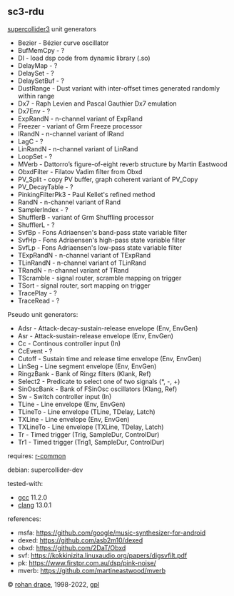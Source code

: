 sc3-rdu
-------

[supercollider3](http://audiosynth.com/) unit generators

- Bezier - Bézier curve oscillator
- BufMemCpy - ?
- Dl - load dsp code from dynamic library (.so)
- DelayMap - ?
- DelaySet - ?
- DelaySetBuf - ?
- DustRange - Dust variant with inter-offset times generated randomly within range
- Dx7 - Raph Levien and Pascal Gauthier Dx7 emulation
- Dx7Env - ?
- ExpRandN - n-channel variant of ExpRand
- Freezer - variant of Grm Freeze processor
- IRandN - n-channel variant of IRand
- LagC - ?
- LinRandN - n-channel variant of LinRand
- LoopSet - ?
- MVerb - Dattorro’s figure-of-eight reverb structure by Martin Eastwood
- ObxdFilter - Filatov Vadim filter from Obxd
- PV\_Split - copy PV buffer, graph coherent variant of PV_Copy
- PV\_DecayTable - ?
- PinkingFilterPk3 - Paul Kellet's refined method
- RandN - n-channel variant of Rand
- SamplerIndex - ?
- ShufflerB - variant of Grm Shuffling processor
- ShufflerL - ?
- SvfBp - Fons Adriaensen's band-pass state variable filter
- SvfHp - Fons Adriaensen's high-pass state variable filter
- SvfLp - Fons Adriaensen's low-pass state variable filter
- TExpRandN - n-channel variant of TExpRand
- TLinRandN - n-channel variant of TLinRand
- TRandN - n-channel variant of TRand
- TScramble - signal router, scramble mapping on trigger
- TSort - signal router, sort mapping on trigger
- TracePlay - ?
- TraceRead - ?

Pseudo unit generators:

- Adsr - Attack-decay-sustain-release envelope (Env, EnvGen)
- Asr - Attack-sustain-release envelope (Env, EnvGen)
- Cc - Continous controller input (In)
- CcEvent - ?
- Cutoff - Sustain time and release time envelope (Env, EnvGen)
- LinSeg - Line segment envelope (Env, EnvGen)
- RingzBank - Bank of Ringz filters (Klank, Ref)
- Select2 - Predicate to select one of two signals (*, -, +)
- SinOscBank - Bank of FSinOsc oscillators (Klang, Ref)
- Sw - Switch controller input (In)
- TLine - Line envelope (Env, EnvGen)
- TLineTo - Line envelope (TLine, TDelay, Latch)
- TXLine - Line envelope (Env, EnvGen)
- TXLineTo - Line envelope (TXLine, TDelay, Latch)
- Tr - Timed trigger (Trig, SampleDur, ControlDur)
- Tr1 - Timed trigger (Trig1, SampleDur, ControlDur)

requires: [r-common](?t=r-common)

debian: supercollider-dev

tested-with:

- [gcc](http://gcc.gnu.org/) 11.2.0
- [clang](https://clang.llvm.org/) 13.0.1

references:

- msfa: <https://github.com/google/music-synthesizer-for-android>
- dexed: <https://github.com/asb2m10/dexed>
- obxd: <https://github.com/2DaT/Obxd>
- svf: <https://kokkinizita.linuxaudio.org/papers/digsvfilt.pdf>
- pk: <https://www.firstpr.com.au/dsp/pink-noise/>
- mverb: <https://github.com/martineastwood/mverb>

© [rohan drape](http://rohandrape.net/), 1998-2022, [gpl](http://gnu.org/copyleft/)
